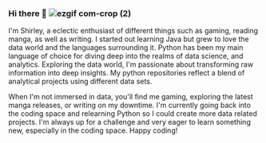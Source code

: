 ### Hi there 👋 ![ezgif com-crop (2)](https://github.com/ShirleyP8908/ShirleyP8908/assets/98612806/e4f314c7-7e12-4575-a98b-8f8a889a3dbc)

I'm Shirley, a eclectic enthusiast of different things such as gaming, reading manga, as well as writing. I started out learning Java but grew to love the data world and the languages surrounding it. Python has been my main language of choice for diving deep into the realms of data science, and analytics. Exploring the data world, I'm passionate about transforming raw information into deep insights. My python repositories reflect a blend of analytical projects using different data sets. 

When I'm not immersed in data, you'll find me gaming, exploring the latest manga releases, or writing on my downtime. I'm currently going back into the coding space and relearning Python so I could create more data related projects. I'm always up for a challenge and very eager to learn something new, especially in the coding space. Happy coding!




<!--
**ShirleyP8908/ShirleyP8908** is a ✨ _special_ ✨ repository because its `README.md` (this file) appears on your GitHub profile.



Here are some ideas to get you started:

- 🔭 I’m currently working on ...
- 🌱 I’m currently learning ...
- 👯 I’m looking to collaborate on ...
- 🤔 I’m looking for help with ...
- 💬 Ask me about ...
- 📫 How to reach me: ...
- 😄 Pronouns: ...
- ⚡ Fun fact: ...
-->
